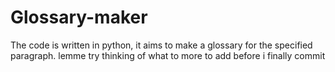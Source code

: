 # Glossary-maker
The code is written in python, it aims to make a glossary for the specified paragraph. lemme try thinking of what to more to add before i finally commit